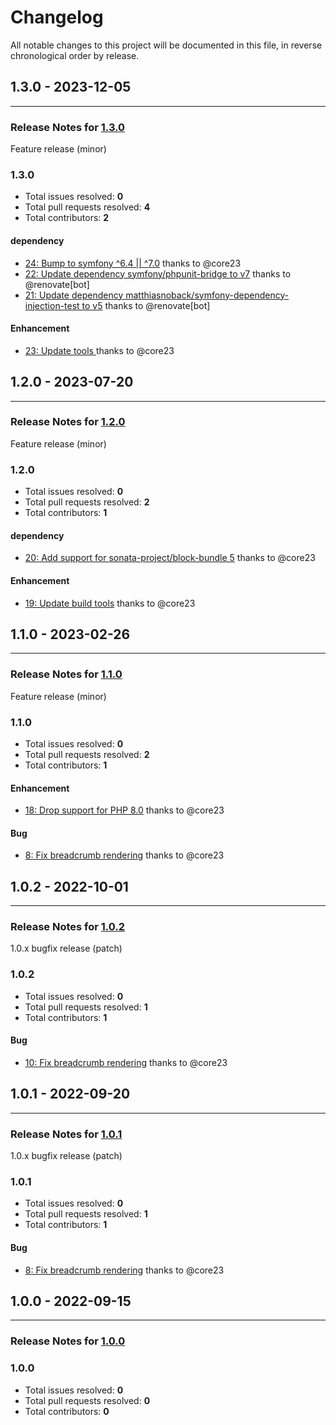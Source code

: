 # Changelog

All notable changes to this project will be documented in this file, in reverse chronological order by release.

## 1.3.0 - 2023-12-05


-----

### Release Notes for [1.3.0](https://github.com/nucleos/NucleosSeoBundle/milestone/10)

Feature release (minor)

### 1.3.0

- Total issues resolved: **0**
- Total pull requests resolved: **4**
- Total contributors: **2**

#### dependency

 - [24: Bump to symfony ^6.4 || ^7.0](https://github.com/nucleos/NucleosSeoBundle/pull/24) thanks to @core23
 - [22: Update dependency symfony/phpunit-bridge to v7](https://github.com/nucleos/NucleosSeoBundle/pull/22) thanks to @renovate[bot]
 - [21: Update dependency matthiasnoback/symfony-dependency-injection-test to v5](https://github.com/nucleos/NucleosSeoBundle/pull/21) thanks to @renovate[bot]

#### Enhancement

 - [23: Update tools ](https://github.com/nucleos/NucleosSeoBundle/pull/23) thanks to @core23

## 1.2.0 - 2023-07-20


-----

### Release Notes for [1.2.0](https://github.com/nucleos/NucleosSeoBundle/milestone/8)

Feature release (minor)

### 1.2.0

- Total issues resolved: **0**
- Total pull requests resolved: **2**
- Total contributors: **1**

#### dependency

 - [20: Add support for sonata-project/block-bundle 5](https://github.com/nucleos/NucleosSeoBundle/pull/20) thanks to @core23

#### Enhancement

 - [19: Update build tools](https://github.com/nucleos/NucleosSeoBundle/pull/19) thanks to @core23

## 1.1.0 - 2023-02-26


-----

### Release Notes for [1.1.0](https://github.com/nucleos/NucleosSeoBundle/milestone/3)

Feature release (minor)

### 1.1.0

- Total issues resolved: **0**
- Total pull requests resolved: **2**
- Total contributors: **1**

#### Enhancement

 - [18: Drop support for PHP 8.0](https://github.com/nucleos/NucleosSeoBundle/pull/18) thanks to @core23

#### Bug

 - [8: Fix breadcrumb rendering](https://github.com/nucleos/NucleosSeoBundle/pull/8) thanks to @core23

## 1.0.2 - 2022-10-01


-----

### Release Notes for [1.0.2](https://github.com/nucleos/NucleosSeoBundle/milestone/5)

1.0.x bugfix release (patch)

### 1.0.2

- Total issues resolved: **0**
- Total pull requests resolved: **1**
- Total contributors: **1**

#### Bug

 - [10: Fix breadcrumb rendering](https://github.com/nucleos/NucleosSeoBundle/pull/10) thanks to @core23

## 1.0.1 - 2022-09-20


-----

### Release Notes for [1.0.1](https://github.com/nucleos/NucleosSeoBundle/milestone/2)

1.0.x bugfix release (patch)

### 1.0.1

- Total issues resolved: **0**
- Total pull requests resolved: **1**
- Total contributors: **1**

#### Bug

 - [8: Fix breadcrumb rendering](https://github.com/nucleos/NucleosSeoBundle/pull/8) thanks to @core23

## 1.0.0 - 2022-09-15


-----

### Release Notes for [1.0.0](https://github.com/nucleos/NucleosSeoBundle/milestone/1)



### 1.0.0

- Total issues resolved: **0**
- Total pull requests resolved: **0**
- Total contributors: **0**

